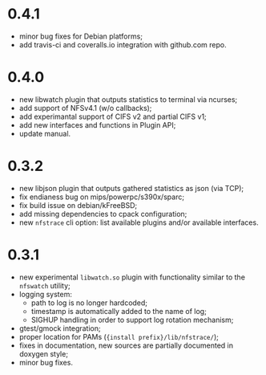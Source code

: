 0.4.1
=====
- minor bug fixes for Debian platforms;
- add travis-ci and coveralls.io integration with github.com repo.

0.4.0
=====
- new libwatch plugin that outputs statistics to terminal via ncurses;
- add support of NFSv4.1 (w/o callbacks);
- add experimantal support of CIFS v2 and partial CIFS v1;
- add new interfaces and functions in Plugin API;
- update manual.

0.3.2
=====
- new libjson plugin that outputs gathered statistics as json (via TCP);
- fix endianess bug on mips/powerpc/s390x/sparc;
- fix build issue on debian/kFreeBSD;
- add missing dependencies to cpack configuration;
- new `nfstrace` cli option: list available plugins and/or available interfaces.

0.3.1
=====
- new experimental `libwatch.so` plugin with functionality similar to the
  `nfswatch` utility;
- logging system:
    - path to log is no longer hardcoded;
    - timestamp is automatically added to the name of log;
    - SIGHUP handling in order to support log rotation mechanism;
- gtest/gmock integration;
- proper location for PAMs (`{install prefix}/lib/nfstrace/`);
- fixes in documentation, new sources are partially documented in doxygen style;
- minor bug fixes.

